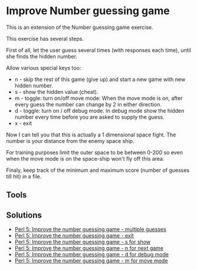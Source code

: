 # Improve Number guessing game


This is an extension of the Number guessing game exercise.


This exercise has several steps.

First of all, let the user guess several times (with responses each time), until she finds the hidden number.

Allow various special keys too:
* n - skip the rest of this game (give up) and start a new game with new hidden number.
* s - show the hidden value (cheat).
* m - toggle: turn on/off move mode: When the move mode is on, after every guess the number can change by 2 in either direction.
* d - toggle: turn on / off debug mode. In debug mode show the hidden number every time before you are asked to supply the guess.
* x - exit

Now I can tell you that this is actually a 1 dimensional space fight. The number is your distance from the enemy space ship.

For training purposes limit the outer space to be between 0-200 so even when the move mode is on the space-ship won't fly off this area.

Finaly, keep track of the minimum and maximum score (number of guesses till hit) in a file.

## Tools

## Solutions

* [Perl 5: Improve the number guessing game - multiple guesses](https://perlmaven.com/beginner-perl-maven-solution-number-guessing-game-multiple-guesses)
* [Perl 5: Improve the number guessing game - exit](https://perlmaven.com/beginner-perl-maven-solution-number-guessing-game-exit)
* [Perl 5: Improve the number guessing game - s for show](https://perlmaven.com/beginner-perl-maven-solution-number-guessing-game-s-show)
* [Perl 5: Improve the number guessing game - n for next game](https://perlmaven.com/beginner-perl-maven-solution-number-guessing-game-n-next-game)
* [Perl 5: Improve the number guessing game - d for debug mode](https://perlmaven.com/beginner-perl-maven-solution-number-guessing-game-d-debug-toggle)
* [Perl 5: Improve the number guessing game - m for move mode](https://perlmaven.com/beginner-perl-maven-solution-number-guessing-game-m-move-toggle)
